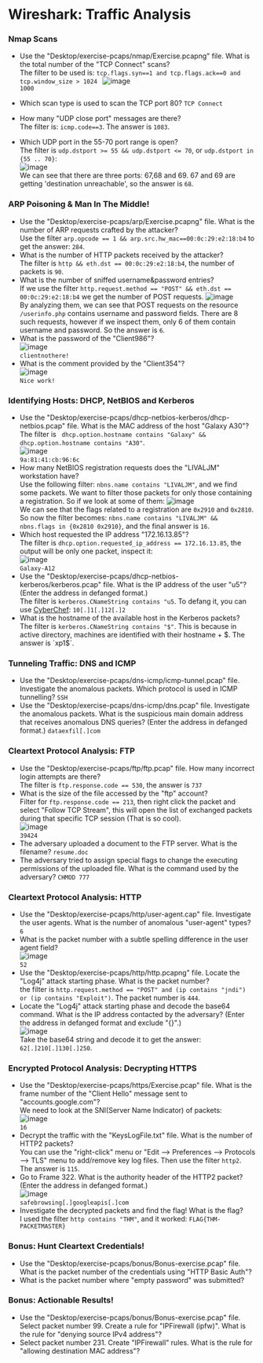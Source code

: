 # Wireshark: Traffic Analysis

### Nmap Scans
- Use the "Desktop/exercise-pcaps/nmap/Exercise.pcapng" file. What is the total number of the "TCP Connect" scans? <br />
The filter to be used is: `tcp.flags.syn==1 and tcp.flags.ack==0 and tcp.window_size > 1024 `
![image](https://github.com/user-attachments/assets/25440297-bea5-42af-91d3-aee1b3aa7428)<br />
`1000`

- Which scan type is used to scan the TCP port 80? `TCP Connect`
- How many "UDP close port" messages are there? <br />
The filter is: `icmp.code==3`. The answer is `1083`.
- Which UDP port in the 55-70 port range is open? <br />
The filter is `udp.dstport >= 55 && udp.dstport <= 70`, or `udp.dstport in {55 .. 70}`: <br />
![image](https://github.com/user-attachments/assets/df170f19-2ab3-4508-afc1-de7645371a9b)<br />
We can see that there are three ports: 67,68 and 69. 67 and 69 are getting 'destination unreachable', so the answer is `68`.


### ARP Poisoning & Man In The Middle!
- Use the "Desktop/exercise-pcaps/arp/Exercise.pcapng" file. What is the number of ARP requests crafted by the attacker? <br />
Use the filter `arp.opcode == 1 && arp.src.hw_mac==00:0c:29:e2:18:b4` to get the answer: `284`.
- What is the number of HTTP packets received by the attacker? <br />
The filter is `http && eth.dst == 00:0c:29:e2:18:b4`, the number of packets is `90`.
- What is the number of sniffed username&password entries? <br />
If we use the filter `http.request.method == "POST" && eth.dst == 00:0c:29:e2:18:b4` we get the number of POST requests. 
![image](https://github.com/user-attachments/assets/c9f7224a-9a19-4100-b45a-49a32a3877f5) <br />
By analyzing them, we can see that POST requests on the resource `/userinfo.php` contains username and password fields. There are 8 such requests, however if we inspect them, only 6 of them contain username and password. So the answer is `6`.
- What is the password of the "Client986"? <br />
![image](https://github.com/user-attachments/assets/874b593f-50b4-4ea3-9be8-6b0f54e5a038)<br />
`clientnothere!`
- What is the comment provided by the "Client354"? <br />
![image](https://github.com/user-attachments/assets/d8a0ef2d-a4cd-4a20-915d-fa63e6e9ae26) <br />
`Nice work!`

### Identifying Hosts: DHCP, NetBIOS and Kerberos
- Use the "Desktop/exercise-pcaps/dhcp-netbios-kerberos/dhcp-netbios.pcap" file. What is the MAC address of the host "Galaxy A30"? <br />
The filter is ` dhcp.option.hostname contains "Galaxy" && dhcp.option.hostname contains "A30"`. <br />
![image](https://github.com/user-attachments/assets/a37bda3e-782b-4554-b96f-43f9321dbab9)<br />
`9a:81:41:cb:96:6c`
- How many NetBIOS registration requests does the "LIVALJM" workstation have? <br />
Use the following filter: `nbns.name contains "LIVALJM"`, and we find some packets. We want to filter those packets for only those containing a registration. So if we look at some of them: 
![image](https://github.com/user-attachments/assets/a46b6669-3f32-4f18-9d6a-b0ec95b4d486)<br />
We can see that the flags related to a registration are `0x2910` and `0x2810`. So now the filter becomes: `nbns.name contains "LIVALJM" && nbns.flags in {0x2810 0x2910}`, and the final answer is `16`. 
- Which host requested the IP address "172.16.13.85"? <br />
The filter is `dhcp.option.requested_ip_address == 172.16.13.85`, the output will be only one packet, inspect it: <br />
![image](https://github.com/user-attachments/assets/45d0c654-ac16-4173-bb2e-d5b52bd32cdf) <br />
`Galaxy-A12`
- Use the "Desktop/exercise-pcaps/dhcp-netbios-kerberos/kerberos.pcap" file. What is the IP address of the user "u5"? (Enter the address in defanged format.) <br />
The filter is `kerberos.CNameString contains "u5`. To defang it, you can use [CyberChef](https://gchq.github.io/CyberChef/): `10[.]1[.]12[.]2`
- What is the hostname of the available host in the Kerberos packets? <br />
The filter is `kerberos.CNameString contains "$"`. This is because in active directory, machines are identified with their hostname + $. The answer is `xp1$`.

### Tunneling Traffic: DNS and ICMP
- Use the "Desktop/exercise-pcaps/dns-icmp/icmp-tunnel.pcap" file. Investigate the anomalous packets. Which protocol is used in ICMP tunnelling? `SSH`
- Use the "Desktop/exercise-pcaps/dns-icmp/dns.pcap" file. Investigate the anomalous packets. What is the suspicious main domain address that receives anomalous DNS queries? (Enter the address in defanged format.) `dataexfil[.]com`

### Cleartext Protocol Analysis: FTP
- Use the "Desktop/exercise-pcaps/ftp/ftp.pcap" file. How many incorrect login attempts are there? <br />
The filter is `ftp.response.code == 530`, the answer is `737`
- What is the size of the file accessed by the "ftp" account? <br />
Filter for `ftp.response.code == 213`, then right click the packet and select "Follow TCP Stream", this will open the list of exchanged packets during that specific TCP session (That is so cool). <br />
![image](https://github.com/user-attachments/assets/7fb69cd4-6780-4df6-b04d-a996b2eacd82)<br />
`39424`
- The adversary uploaded a document to the FTP server. What is the filename? `resume.doc`
- The adversary tried to assign special flags to change the executing permissions of the uploaded file. What is the command used by the adversary? `CHMOD 777`

### Cleartext Protocol Analysis: HTTP
- Use the "Desktop/exercise-pcaps/http/user-agent.cap" file. Investigate the user agents. What is the number of anomalous  "user-agent" types? `6`
- What is the packet number with a subtle spelling difference in the user agent field? <br /> 
![image](https://github.com/user-attachments/assets/6da5b72a-175e-4cf5-8659-2296f8944c31)<br />
`52`
- Use the "Desktop/exercise-pcaps/http/http.pcapng" file. Locate the "Log4j" attack starting phase. What is the packet number? <br />
the filter is `http.request.method == "POST" and (ip contains "jndi") or (ip contains "Exploit")`. The packet number is `444`.
- Locate the "Log4j" attack starting phase and decode the base64 command. What is the IP address contacted by the adversary? (Enter the address in defanged format and exclude "{}".) <br />
![image](https://github.com/user-attachments/assets/14e76819-80bd-4919-a646-d4f1f4a6ca8c) <br />
Take the base64 string and decode it to get the answer: `62[.]210[.]130[.]250`.


### Encrypted Protocol Analysis: Decrypting HTTPS
- Use the "Desktop/exercise-pcaps/https/Exercise.pcap" file. What is the frame number of the "Client Hello" message sent to "accounts.google.com"? <br />
We need to look at the SNI(Server Name Indicator) of packets: <br />
![image](https://github.com/user-attachments/assets/7d7ffa46-0595-4d4d-9506-e346a78f2e92)<br />
`16`
- Decrypt the traffic with the "KeysLogFile.txt" file. What is the number of HTTP2 packets? <br />
You can use the "right-click" menu or "Edit --> Preferences --> Protocols --> TLS" menu to add/remove key log files. Then use the filter `http2`. The answer is `115`.
- Go to Frame 322. What is the authority header of the HTTP2 packet? (Enter the address in defanged format.) <br />
![image](https://github.com/user-attachments/assets/71d8dc7f-5091-4e5f-9b98-ec86c0af65c0)<br />
`safebrowsing[.]googleapis[.]com`
- Investigate the decrypted packets and find the flag! What is the flag?<br />
I used the filter `http contains "THM"`, and it worked: `FLAG{THM-PACKETMASTER}`

### Bonus: Hunt Cleartext Credentials!
- Use the "Desktop/exercise-pcaps/bonus/Bonus-exercise.pcap" file. What is the packet number of the credentials using "HTTP Basic Auth"?
- What is the packet number where "empty password" was submitted?

### Bonus: Actionable Results!
- Use the "Desktop/exercise-pcaps/bonus/Bonus-exercise.pcap" file. Select packet number 99. Create a rule for "IPFirewall (ipfw)". What is the rule for "denying source IPv4 address"?
- Select packet number 231. Create "IPFirewall" rules. What is the rule for "allowing destination MAC address"?
